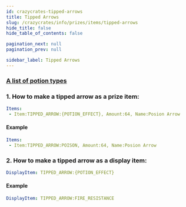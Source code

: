 ```yaml
---
id: crazycrates-tipped-arrows
title: Tipped Arrows
slug: /crazycrates/info/prizes/items/tipped-arrows
hide_title: false
hide_table_of_contents: false

pagination_next: null
pagination_prev: null

sidebar_label: Tipped Arrows
---
```

### [A list of potion types](https://jd.papermc.io/paper/1.20/org/bukkit/potion/PotionType.html)

### 1. How to make a tipped arrow as a prize item:
```yml
Items:
 - Item:TIPPED_ARROW:{POTION_EFFECT}, Amount:64, Name:Posion Arrow
```
#### Example
```yml
Items:
 - Item:TIPPED_ARROW:POISON, Amount:64, Name:Posion Arrow
```
### 2. How to make a tipped arrow as a display item:
```yml
DisplayItem: TIPPED_ARROW:{POTION_EFFECT}
```
#### Example
```yml
DisplayItem: TIPPED_ARROW:FIRE_RESISTANCE
```